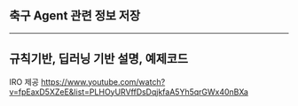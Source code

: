 ## 축구 Agent 관련 정보 저장
---
## 규칙기반, 딥러닝 기반 설명, 예제코드 
IRO 제공 https://www.youtube.com/watch?v=fpEaxD5XZeE&list=PLHOyURVffDsDqjkfaA5Yh5qrGWx40nBXa
